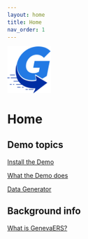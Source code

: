 ```yaml
---
layout: home
title: Home
nav_order: 1
---
```


<img src="images/genevaers-icon.svg" alt="logo" style="width:100px;"/>

# Home

## Demo topics

 [Install the Demo](InstallDemo.md)

 [What the Demo does](WhatDemoDoes.md)

 [Data Generator](DataGenerator.md)
 

## Background info

[What is GenevaERS?](WhatIsGenevaERS.md)



